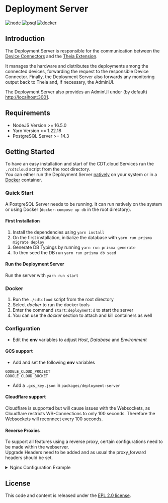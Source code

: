 # Deployment Server

[![node](https://img.shields.io/badge/node-%3E%3D%2016.5.0-339933?logo=node.js)](https://nodejs.org/en/blog/release/v16.5.0/)
[![psql](https://img.shields.io/badge/PostgreSQL-v14.3-008bb9?logo=postgresql&logoColor=008bb9)](https://www.postgresql.org/)
[![docker](https://img.shields.io/badge/Docker-Support-2496ED?logo=docker)](https://docker.com/)

## Introduction

The Deployment Server is responsible for the communication between the [Device Connectors](../device-connector) and the [Theia Extension](../theia-extension).

It manages the hardware and distributes the deployments among the connected devices, forwarding the request to the responsible Device Connector. Finally, the Deployment Server also forwards any monitoring output back to Theia and, if necessary, the AdminUI.

The Deployment Server also provides an AdminUI under (by default) [http://localhost:3001](http://localhost:3001).

## Requirements

- NodeJS Version >= 16.5.0
- Yarn Version >= 1.22.18
- PostgreSQL Server >= 14.3

## Getting Started

To have an easy installation and start of the CDT.cloud Services run the `./cdtcloud` script from the root directory.
<br/>
You can either run the Deployment Server [natively](#Quick-Start) on your system or in a [Docker](#Docker) container.

### Quick Start

A PostgreSQL Server needs to be running. It can run natively on the system or using Docker (`docker-compose up db` in the root directory).

#### First Installation

1. Install the dependencies using `yarn install`
2. On the first installation, initialize the database with `yarn run prisma migrate deploy`
3. Generate DB Typings by running `yarn run prisma generate`
4. To then seed the DB run `yarn run prisma db seed`

#### Run the Deployment Server

Run the server with `yarn run start`

### Docker

1. Run the `./cdtcloud` script from the root directory
2. Select *docker* to run the docker tools
3. Enter the command `start:deployment:d` to start the server
4. You can use the *docker* section to attach and kill containers as well

### Configuration

- Edit the **env** variables to adjust *Host*, *Database* and *Environment*

#### GCS support

- Add and set the following **env** variables
```
GOOGLE_CLOUD_PROJECT
GOOGLE_CLOUD_BUCKET
```
- Add a `.gcs_key.json` in `packages/deployment-server`

#### Cloudflare support

Cloudflare is supported but will cause issues with the Websockets, as Cloudflare restricts WS-Connections to only 100 seconds. Therefore the Websockets will reconnect every 100 seconds.

#### Reverse Proxies

To support all features using a reverse proxy, certain configurations need to be made within the webserver.
<br/>
Upgrade Headers need to be added and as usual the proxy_forward headers should be set.

<details>
<summary>Nginx Configuration Example</summary>

```conf
server {
        listen 80;
        listen [::]:80;
        server_name domain.tld;

        access_log /var/log/nginx/reverse-access.log;
        error_log /var/log/nginx/reverse-error.log;

        location / {
                    proxy_pass http://127.0.0.1:3001;
                    proxy_http_version  1.1;
                    proxy_cache_bypass  $http_upgrade;

                    proxy_set_header Host              $host;
                    proxy_set_header X-Forwarded-For   $proxy_add_x_forwarded_for;
                    proxy_set_header X-Real-IP         $remote_addr;
                    proxy_set_header X-Forwarded-Host  $host;
                    proxy_set_header X-Forwarded-Port  $server_port;

                    ## Add this in case of using TLS, forwarding from an encrypted connection or Cloudflare
                    # proxy_set_header X-Forwarded-Proto https;

                    # Websocket Support
                    proxy_set_header Upgrade $http_upgrade;
                    proxy_set_header Connection "upgrade";
  }
}
```
</details>

## License

This code and content is released under the [EPL 2.0 license](https://github.com/eclipsesource/cdtcloud-deploymentserver/blob/main/LICENSE).
